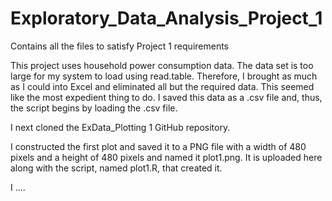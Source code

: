 # Exploratory_Data_Analysis_Project_1
Contains all the files to satisfy Project 1 requirements

This project uses household power consumption data.  The data set is too large for my system to load using read.table.
Therefore, I brought as much as I could into Excel and eliminated all but the required data.  This seemed like the 
most expedient thing to do.  I saved this data as a .csv file and, thus, the script begins by loading the .csv file.

I next cloned the ExData_Plotting 1 GitHub repository.

I constructed the first plot and saved it to a PNG file with a width of 480 pixels and a height of 480 pixels and named
it plot1.png.  It is uploaded here along with the script, named plot1.R, that created it.

I ....
